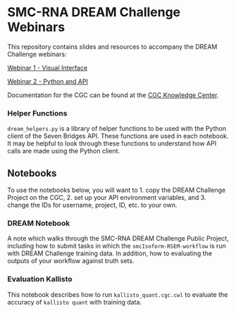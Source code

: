 # SMC-RNA DREAM Challenge Webinars

This repository contains slides and resources to accompany the DREAM Challenge webinars:

[Webinar 1 - Visual Interface](https://www.youtube.com/watch?v=JdCsL_MSOrE)

[Webinar 2 - Python and API](https://www.youtube.com/watch?v=tDzzRq4YN9M)

Documentation for the CGC can be found at the [CGC Knowledge Center](http://docs.cancergenomicscloud.org/).

### Helper Functions

`dream_helpers.py` is a library of helper functions to be used with the Python client of the Seven Bridges API. These functions are used in each notebook. It may be helpful to look through these functions to understand how API calls are made using the Python client.

## Notebooks

To use the notebooks below, you will want to 1. copy the DREAM Challenge Project on the CGC, 2. set up your API environment variables, and 3. change the IDs for username, project, ID, etc. to your own.

### DREAM Notebook
A note which walks through the SMC-RNA DREAM Challenge Public Project, including how to submit tasks in which the `smcIsoform-RSEM-workflow` is run with DREAM Challenge training data. In addition, how to evaluating the outputs of your workflow against truth sets.

### Evaluation Kallisto
This notebook describes how to run `kallisto_quant.cgc.cwl` to evaluate the accuracy of `kallisto quant` with training data.
